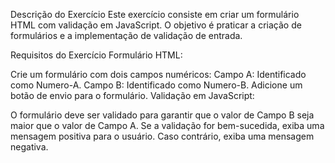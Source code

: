 Descrição do Exercício
Este exercício consiste em criar um formulário HTML com validação em JavaScript. O objetivo é praticar a criação de formulários e a implementação de validação de entrada.

Requisitos do Exercício
Formulário HTML:

Crie um formulário com dois campos numéricos:
Campo A: Identificado como Numero-A.
Campo B: Identificado como Numero-B.
Adicione um botão de envio para o formulário.
Validação em JavaScript:

O formulário deve ser validado para garantir que o valor de Campo B seja maior que o valor de Campo A.
Se a validação for bem-sucedida, exiba uma mensagem positiva para o usuário.
Caso contrário, exiba uma mensagem negativa.
